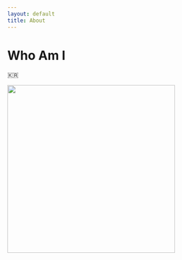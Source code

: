 ```yaml
---
layout: default
title: About
---
```


# Who Am I

🇰🇷

<img width="380" alt="" src="https://user-images.githubusercontent.com/37218734/105347166-dd3b5600-5c29-11eb-875d-270e1dc20919.png">
